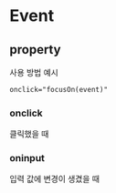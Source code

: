 # Event

## property

사용 방법 예시

```html
onclick="focusOn(event)"
```

### onclick

클릭했을 때

### oninput

입력 값에 변경이 생겼을 때